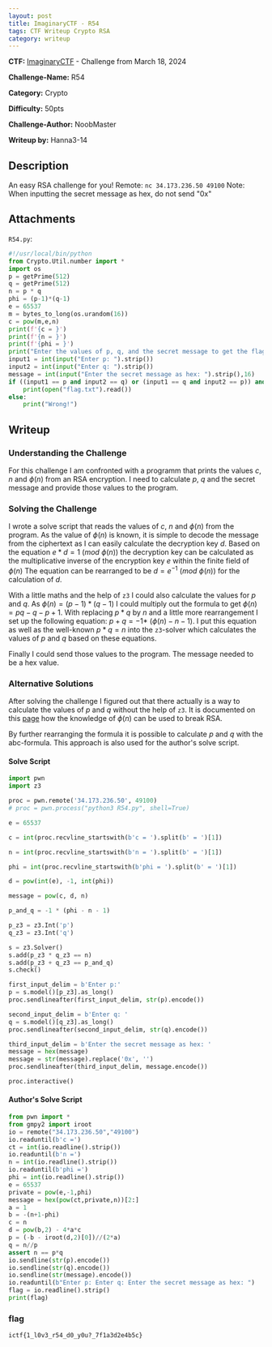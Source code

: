 ```yaml
---
layout: post
title: ImaginaryCTF - R54
tags: CTF Writeup Crypto RSA
category: writeup
---
```


**CTF:** [ImaginaryCTF](https://imaginaryctf.org/ArchivedChallenges) - Challenge from March 18, 2024

**Challenge-Name:** R54

**Category:** Crypto

**Difficulty:** 50pts

**Challenge-Author:** NoobMaster

**Writeup by:** Hanna3-14

## Description
An easy RSA challenge for you! Remote: `nc 34.173.236.50 49100` Note: When inputting the secret message as hex, do not send "0x"

## Attachments
`R54.py`:
```python
#!/usr/local/bin/python
from Crypto.Util.number import *
import os
p = getPrime(512)
q = getPrime(512)
n = p * q
phi = (p-1)*(q-1)
e = 65537
m = bytes_to_long(os.urandom(16))
c = pow(m,e,n)
print(f'{c = }')
print(f'{n = }')
print(f'{phi = }')
print("Enter the values of p, q, and the secret message to get the flag!\n")
input1 = int(input("Enter p: ").strip())
input2 = int(input("Enter q: ").strip())
message = int(input("Enter the secret message as hex: ").strip(),16)
if ((input1 == p and input2 == q) or (input1 == q and input2 == p)) and (message == m):
    print(open("flag.txt").read())
else:
    print("Wrong!")
```

## Writeup

### Understanding the Challenge
For this challenge I am confronted with a programm that prints the values $c$, $n$ and $\phi(n)$ from an RSA encryption.
I need to calculate $p$, $q$ and the secret message and provide those values to the program.

### Solving the Challenge
I wrote a solve script that reads the values of $c$, $n$ and $\phi(n)$ from the program.
As the value of $\phi(n)$ is known, it is simple to decode the message from the ciphertext as I can easily calculate the decryption key $d$.
Based on the equation $e * d = 1\ (mod\ \phi(n))$ the decryption key can be calculated as the multiplicative inverse of the encryption key $e$ within the finite field of $\phi(n)$
The equation can be rearranged to be $d = e^{-1}\ (mod\ \phi(n))$ for the calculation of $d$.

With a little maths and the help of `z3` I could also calculate the values for $p$ and $q$.
As $\phi(n) = (p - 1) * (q - 1)$ I could multiply out the formula to get $\phi(n) = pq - q - p + 1$.
With replacing $p * q$ by $n$ and a little more rearrangement I set up the following equation: $p + q = -1 *\ (\phi(n) - n - 1)$.
I put this equation as well as the well-known $p * q = n$ into the `z3`-solver which calculates the values of $p$ and $q$ based on these equations.

Finally I could send those values to the program.
The message needed to be a hex value.

### Alternative Solutions
After solving the challenge I figured out that there actually is a way to calculate the values of $p$ and $q$ without the help of `z3`.
It is documented on this [page](https://crypto.stackexchange.com/questions/5791/why-is-it-important-that-phin-is-kept-a-secret-in-rsa) how the knowledge of $\phi(n)$ can be used to break RSA.

By further rearranging the formula it is possible to calculate $p$ and $q$ with the abc-formula.
This approach is also used for the author's solve script.

#### Solve Script
```python
import pwn
import z3

proc = pwn.remote('34.173.236.50', 49100)
# proc = pwn.process("python3 R54.py", shell=True)

e = 65537

c = int(proc.recvline_startswith(b'c = ').split(b' = ')[1])

n = int(proc.recvline_startswith(b'n = ').split(b' = ')[1])

phi = int(proc.recvline_startswith(b'phi = ').split(b' = ')[1])

d = pow(int(e), -1, int(phi))

message = pow(c, d, n)

p_and_q = -1 * (phi - n - 1)

p_z3 = z3.Int('p')
q_z3 = z3.Int('q')

s = z3.Solver()
s.add(p_z3 * q_z3 == n)
s.add(p_z3 + q_z3 == p_and_q)
s.check()

first_input_delim = b'Enter p:'
p = s.model()[p_z3].as_long()
proc.sendlineafter(first_input_delim, str(p).encode())

second_input_delim = b'Enter q: '
q = s.model()[q_z3].as_long()
proc.sendlineafter(second_input_delim, str(q).encode())

third_input_delim = b'Enter the secret message as hex: '
message = hex(message)
message = str(message).replace('0x', '')
proc.sendlineafter(third_input_delim, message.encode())

proc.interactive()
```

#### Author's Solve Script
```python
from pwn import *
from gmpy2 import iroot
io = remote("34.173.236.50","49100")
io.readuntil(b'c =')
ct = int(io.readline().strip())
io.readuntil(b'n =')
n = int(io.readline().strip())
io.readuntil(b'phi =')
phi = int(io.readline().strip())
e = 65537
private = pow(e,-1,phi)
message = hex(pow(ct,private,n))[2:]
a = 1
b = -(n+1-phi)
c = n
d = pow(b,2) - 4*a*c
p = (-b - iroot(d,2)[0])//(2*a)
q = n//p
assert n == p*q
io.sendline(str(p).encode())
io.sendline(str(q).encode())
io.sendline(str(message).encode())
io.readuntil(b"Enter p: Enter q: Enter the secret message as hex: ")
flag = io.readline().strip()
print(flag)
```

### flag
`ictf{1_l0v3_r54_d0_y0u?_7f1a3d2e4b5c}`
